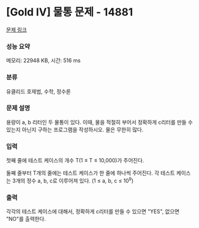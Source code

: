 # [Gold IV] 물통 문제 - 14881 

[문제 링크](https://www.acmicpc.net/problem/14881) 

### 성능 요약

메모리: 22948 KB, 시간: 516 ms

### 분류

유클리드 호제법, 수학, 정수론

### 문제 설명

<p>용량이 a, b 리터인 두 물통이 있다. 이때, 물을 적절히 부어서 정확하게 c리터를 만들 수 있는지 아닌지 구하는 프로그램을 작성하시오. 물은 무한히 많다.</p>

### 입력 

 <p>첫째 줄에 테스트 케이스의 개수 T(1 ≤ T ≤ 10,000)가 주어진다.</p>

<p>둘째 줄부터 T개의 줄에는 테스트 케이스가 한 줄에 하나씩 주어진다. 각 테스트 케이스는 3개의 정수 a, b, c로 이루어져 있다. (1 ≤ a, b, c ≤ 10<sup>9</sup>)</p>

### 출력 

 <p>각각의 테스트 케이스에 대해서, 정확하게 c리터를 만들 수 있으면 "YES", 없으면 "NO"를 출력한다.</p>

